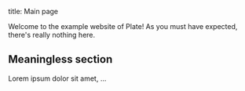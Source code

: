 title: Main page

Welcome to the example website of Plate! As you must have expected, there's really nothing here.

## Meaningless section

Lorem ipsum dolor sit amet, &hellip;

